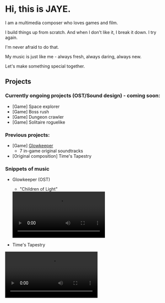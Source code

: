 
# Hi, this is JAYE.
I am a multimedia composer who loves games and film. 

I build things up from scratch. And when I don't like it, I break it down. I try again. 

I'm never afraid to do that.

My music is just like me - always fresh, always daring, always new.

Let's make something special together.

## Projects
### Currently ongoing projects (OST/Sound design) - coming soon:
- [Game] Space explorer 
- [Game] Boss rush 
- [Game] Dungeon crawler 
- [Game] Solitaire roguelike 

### Previous projects:
- [Game] [Glowkeeper](https://store.steampowered.com/app/3410660/Glowkeeper/) 
  - 7 in-game original soundtracks
- [Original composition] Time's Tapestry
  

### Snippets of music
- Glowkeeper (OST)
  - "Children of Light"    


  <video src='https://github.com/user-attachments/assets/3729ce13-a30f-4f90-a04f-1dd540c85fc0' />


  - "The Glittering Past"


  <video src='https://github.com/user-attachments/assets/7c301c09-2ff3-4962-8b0e-b6316b401588' />


  - "Rotary Thought"
  


  <video src='https://github.com/user-attachments/assets/f83fa17c-3a70-47b0-849e-1d8b1639da25' />



 


- Time's Tapestry


<video src='https://github.com/user-attachments/assets/de492216-a247-48fa-8e08-a43d4d96020d' />


- Snippet of an upcoming work!


<video src=' https://github.com/user-attachments/assets/e5eb11da-27cf-4945-8db9-fcfe14f39f22' />



## Contact me:
- Email: jayeymusic@gmail.com
- Discord: @glaciallic
- Github: jaye-music



